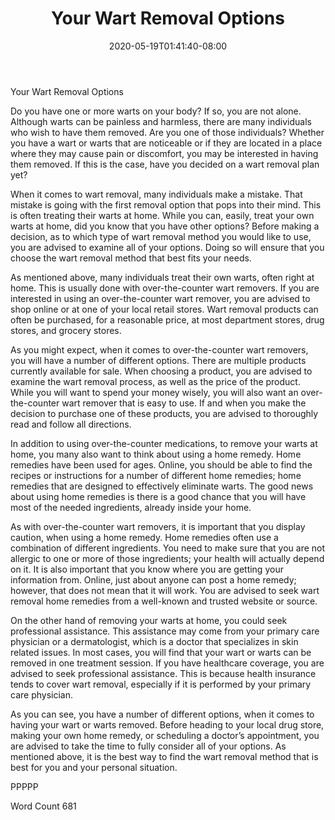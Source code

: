 ﻿---
title: "Your Wart Removal Options"
date: 2020-05-19T01:41:40-08:00
description: "Wart Removal Tips for Web Success"
featured_image: "/images/Wart Removal.jpg"
tags: ["Wart Removal"]
---

Your Wart Removal Options

Do you have one or more warts on your body?  If so, you are not alone.  Although warts can be painless and harmless, there are many individuals who wish to have them removed.  Are you one of those individuals?  Whether you have a wart or warts that are noticeable or if they are located in a place where they may cause pain or discomfort, you may be interested in having them removed.  If this is the case, have you decided on a wart removal plan yet?

When it comes to wart removal, many individuals make a mistake. That mistake is going with the first removal option that pops into their mind. This is often treating their warts at home. While you can, easily, treat your own warts at home, did you know that you have other options?  Before making a decision, as to which type of wart removal method you would like to use, you are advised to examine all of your options. Doing so will ensure that you choose the wart removal method that best fits your needs.

As mentioned above, many individuals treat their own warts, often right at home. This is usually done with over-the-counter wart removers.  If you are interested in using an over-the-counter wart remover, you are advised to shop online or at one of your local retail stores. Wart removal products can often be purchased, for a reasonable price, at most department stores, drug stores, and grocery stores.

As you might expect, when it comes to over-the-counter wart removers, you will have a number of different options. There are multiple products currently available for sale.  When choosing a product, you are advised to examine the wart removal process, as well as the price of the product.  While you will want to spend your money wisely, you will also want an over-the-counter wart remover that is easy to use.  If and when you make the decision to purchase one of these products, you are advised to thoroughly read and follow all directions.

In addition to using over-the-counter medications, to remove your warts at home, you many also want to think about using a home remedy.  Home remedies have been used for ages.  Online, you should be able to find the recipes or instructions for a number of different home remedies; home remedies that are designed to effectively eliminate warts. The good news about using home remedies is there is a good chance that you will have most of the needed ingredients, already inside your home.

As with over-the-counter wart removers, it is important that you display caution, when using a home remedy.  Home remedies often use a combination of different ingredients.  You need to make sure that you are not allergic to one or more of those ingredients; your health will actually depend on it. It is also important that you know where you are getting your information from. Online, just about anyone can post a home remedy; however, that does not mean that it will work.  You are advised to seek wart removal home remedies from a well-known and trusted website or source. 

On the other hand of removing your warts at home, you could seek professional assistance. This assistance may come from your primary care physician or a dermatologist, which is a doctor that specializes in skin related issues. In most cases, you will find that your wart or warts can be removed in one treatment session. If you have healthcare coverage, you are advised to seek professional assistance. This is because health insurance tends to cover wart removal, especially if it is performed by your primary care physician.

As you can see, you have a number of different options, when it comes to having your wart or warts removed.  Before heading to your local drug store, making your own home remedy, or scheduling a doctor’s appointment, you are advised to take the time to fully consider all of your options. As mentioned above, it is the best way to find the wart removal method that is best for you and your personal situation.

PPPPP

Word Count 681

